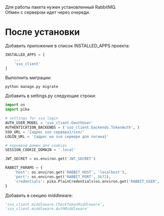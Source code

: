 Для работы пакета нужен установленный RabbitMQ.    
Обмен с сервером идет через очереди. 

# После установки

Добавить приложение в список INSTALLED_APPS проекта:
```python
INSTALLED_APPS = [
    ...
    'sso_client'
]
```

Выполнить миграции:
```shell
python manage.py migrate
```

Добавить в settings.py следующие строки:
```python
import os
import pika
```

```python
# settings for sso login
AUTH_USER_MODEL = 'sso_client.OauthUser'
AUTHENTICATION_BACKENDS = ('sso_client.backends.TokenAuth', )
SSO_URL = '{адрес sso сервера}/sso/'
LOGIN_URL = '{адрес на sso сервере для логина}'

# корневой домен для cookies
SESSION_COOKIE_DOMAIN = '.local'

JWT_SECRET = os.environ.get('JWT_SECRET')

RABBIT_PARAMS = {
    'host': os.environ.get('RABBIT_HOST', 'localhost'),
    'port': os.environ.get('RABBIT_PORT', 5672),
    'credentials': pika.PlainCredentials(os.environ.get('RABBIT_USER', 'guest'), os.environ.get('RABBIT_PASSWORD', 'guest'))
}
```

Добавить в секцию middleware:
```python
'sso_client.middleware.CheckTokenMiddleware',
'sso_client.middleware.AuthMiddleware'
```